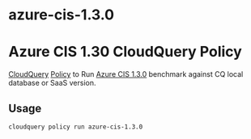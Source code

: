 # azure-cis-1.3.0

# Azure CIS 1.30 CloudQuery Policy

[CloudQuery](https://github.com/cloudquery/cloudquery) [Policy](https://docs.cloudquery.io/docs/cli/commands/policy) to Run [Azure CIS 1.3.0](https://www.cisecurity.org/benchmark/azure/) benchmark against CQ local database or SaaS version.

## Usage

```bash
cloudquery policy run azure-cis-1.3.0
```
